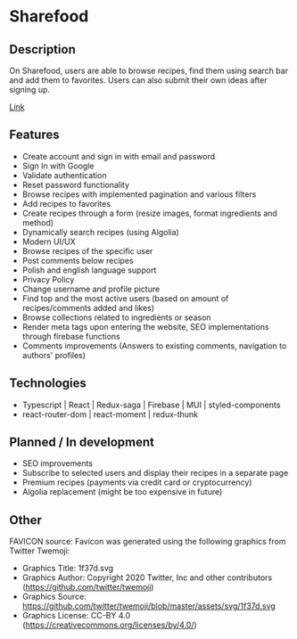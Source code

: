 # Sharefood

## Description

On Sharefood, users are able to browse recipes, find them using search bar and add them to favorites.
Users can also submit their own ideas after signing up.

[Link](https://sharefood.pl/)

## Features

- Create account and sign in with email and password
- Sign In with Google
- Validate authentication
- Reset password functionality
- Browse recipes with implemented pagination and various filters
- Add recipes to favorites
- Create recipes through a form (resize images, format ingredients and method)
- Dynamically search recipes (using Algolia)
- Modern UI/UX
- Browse recipes of the specific user
- Post comments below recipes
- Polish and english language support
- Privacy Policy
- Change username and profile picture
- Find top and the most active users (based on amount of recipes/comments added and likes)
- Browse collections related to ingredients or season
- Render meta tags upon entering the website, SEO implementations through firebase functions
- Comments improvements (Answers to existing comments, navigation to authors' profiles)

## Technologies

- Typescript | React | Redux-saga | Firebase | MUI | styled-components
- react-router-dom | react-moment | redux-thunk

## Planned / In development

- SEO improvements
- Subscribe to selected users and display their recipes in a separate page
- Premium recipes (payments via credit card or cryptocurrency)
- Algolia replacement (might be too expensive in future) 

## Other

FAVICON source:
Favicon was generated using the following graphics from Twitter Twemoji:

- Graphics Title: 1f37d.svg
- Graphics Author: Copyright 2020 Twitter, Inc and other contributors (https://github.com/twitter/twemoji)
- Graphics Source: https://github.com/twitter/twemoji/blob/master/assets/svg/1f37d.svg
- Graphics License: CC-BY 4.0 (https://creativecommons.org/licenses/by/4.0/)